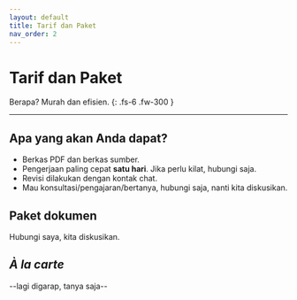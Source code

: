 ```yaml
---
layout: default
title: Tarif dan Paket 
nav_order: 2 
---
```


# Tarif dan Paket

Berapa? Murah dan efisien.
{: .fs-6 .fw-300 }

---

## Apa yang akan Anda dapat?
- Berkas PDF dan berkas sumber.
- Pengerjaan paling cepat **satu hari**. Jika perlu kilat, hubungi saja.
- Revisi dilakukan dengan kontak chat.
- Mau konsultasi/pengajaran/bertanya, hubungi saja, nanti kita diskusikan.

## Paket dokumen
Hubungi saya, kita diskusikan.

## *À la carte*

--lagi digarap, tanya saja--
